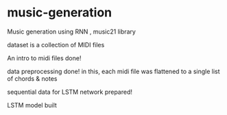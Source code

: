 # music-generation
Music generation using RNN , music21 library

dataset is a collection of MIDI files

An intro to midi files done!

data preprocessing done! in this, each midi file was flattened to a single list of chords & notes 

sequential data for LSTM network prepared!

LSTM model built
